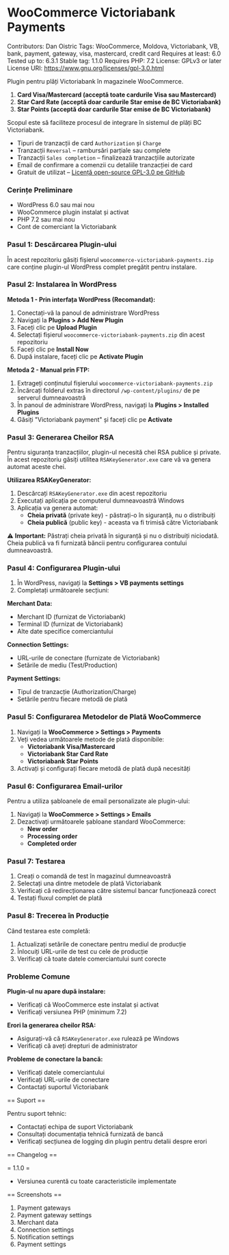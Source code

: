 # WooCommerce Victoriabank Payments

Contributors: Dan Oistric
Tags: WooCommerce, Moldova, Victoriabank, VB, bank, payment, gateway, visa, mastercard, credit card
Requires at least: 6.0
Tested up to: 6.3.1
Stable tag: 1.1.0
Requires PHP: 7.2
License: GPLv3 or later
License URI: <https://www.gnu.org/licenses/gpl-3.0.html>

Plugin pentru plăți Victoriabank în magazinele WooCommerce.

1. **Card Visa/Mastercard (acceptă toate cardurile Visa sau Mastercard)**
2. **Star Card Rate (acceptă doar cardurile Star emise de BC Victoriabank)**
3. **Star Points (acceptă doar cardurile Star emise de BC Victoriabank)**

Scopul este să faciliteze procesul de integrare în sistemul de plăți BC Victoriabank.

* Tipuri de tranzacții de card `Authorization` și `Charge`
* Tranzacții `Reversal` – rambursări parțiale sau complete
* Tranzacții `Sales completion` – finalizează tranzacțiile autorizate
* Email de confirmare a comenzii cu detaliile tranzacției de card
* Gratuit de utilizat – [Licență open-source GPL-3.0 pe GitHub](https://github.com/cyberink-co/vb-payment-plugin)

### Cerințe Preliminare

* WordPress 6.0 sau mai nou
* WooCommerce plugin instalat și activat
* PHP 7.2 sau mai nou
* Cont de comerciant la Victoriabank

### Pasul 1: Descărcarea Plugin-ului

În acest repozitoriu găsiți fișierul `woocommerce-victoriabank-payments.zip` care conține plugin-ul WordPress complet pregătit pentru instalare.

### Pasul 2: Instalarea în WordPress

**Metoda 1 - Prin interfața WordPress (Recomandat):**

1. Conectați-vă la panoul de administrare WordPress
2. Navigați la **Plugins > Add New Plugin**
3. Faceți clic pe **Upload Plugin**
4. Selectați fișierul `woocommerce-victoriabank-payments.zip` din acest repozitoriu
5. Faceți clic pe **Install Now**
6. După instalare, faceți clic pe **Activate Plugin**

**Metoda 2 - Manual prin FTP:**

1. Extrageți conținutul fișierului `woocommerce-victoriabank-payments.zip`
2. Încărcați folderul extras în directorul `/wp-content/plugins/` de pe serverul dumneavoastră
3. În panoul de administrare WordPress, navigați la **Plugins > Installed Plugins**
4. Găsiți "Victoriabank payment" și faceți clic pe **Activate**

### Pasul 3: Generarea Cheilor RSA

Pentru siguranța tranzacțiilor, plugin-ul necesită chei RSA publice și private. În acest repozitoriu găsiți utilitea `RSAKeyGenerator.exe` care vă va genera automat aceste chei.

**Utilizarea RSAKeyGenerator:**

1. Descărcați `RSAKeyGenerator.exe` din acest repozitoriu
2. Executați aplicația pe computerul dumneavoastră Windows
3. Aplicația va genera automat:
   - **Cheia privată** (private key) - păstrați-o în siguranță, nu o distribuiți
   - **Cheia publică** (public key) - aceasta va fi trimisă către Victoriabank

⚠️ **Important:** Păstrați cheia privată în siguranță și nu o distribuiți niciodată. Cheia publică va fi furnizată băncii pentru configurarea contului dumneavoastră.

### Pasul 4: Configurarea Plugin-ului

1. În WordPress, navigați la **Settings > VB payments settings**
2. Completați următoarele secțiuni:

**Merchant Data:**
- Merchant ID (furnizat de Victoriabank)
- Terminal ID (furnizat de Victoriabank)
- Alte date specifice comerciantului

**Connection Settings:**
- URL-urile de conectare (furnizate de Victoriabank)
- Setările de mediu (Test/Production)

**Payment Settings:**
- Tipul de tranzacție (Authorization/Charge)
- Setările pentru fiecare metodă de plată

### Pasul 5: Configurarea Metodelor de Plată WooCommerce

1. Navigați la **WooCommerce > Settings > Payments**
2. Veți vedea următoarele metode de plată disponibile:
   - **Victoriabank Visa/Mastercard**
   - **Victoriabank Star Card Rate**  
   - **Victoriabank Star Points**
3. Activați și configurați fiecare metodă de plată după necesități

### Pasul 6: Configurarea Email-urilor

Pentru a utiliza șabloanele de email personalizate ale plugin-ului:

1. Navigați la **WooCommerce > Settings > Emails**
2. Dezactivați următoarele șabloane standard WooCommerce:
   - **New order**
   - **Processing order**
   - **Completed order**

### Pasul 7: Testarea

1. Creați o comandă de test în magazinul dumneavoastră
2. Selectați una dintre metodele de plată Victoriabank
3. Verificați că redirecționarea către sistemul bancar funcționează corect
4. Testați fluxul complet de plată

### Pasul 8: Trecerea în Producție

Când testarea este completă:

1. Actualizați setările de conectare pentru mediul de producție
2. Înlocuiți URL-urile de test cu cele de producție
3. Verificați că toate datele comerciantului sunt corecte

### Probleme Comune

**Plugin-ul nu apare după instalare:**
- Verificați că WooCommerce este instalat și activat
- Verificați versiunea PHP (minimum 7.2)

**Erori la generarea cheilor RSA:**
- Asigurați-vă că `RSAKeyGenerator.exe` rulează pe Windows
- Verificați că aveți drepturi de administrator

**Probleme de conectare la bancă:**
- Verificați datele comerciantului
- Verificați URL-urile de conectare
- Contactați suportul Victoriabank

== Suport ==

Pentru suport tehnic:
- Contactați echipa de suport Victoriabank
- Consultați documentația tehnică furnizată de bancă
- Verificați secțiunea de logging din plugin pentru detalii despre erori

== Changelog ==

= 1.1.0 =
* Versiunea curentă cu toate caracteristicile implementate

== Screenshots ==

1. Payment gateways
2. Payment gateway settings
3. Merchant data
4. Connection settings
5. Notification settings
6. Payment settings
